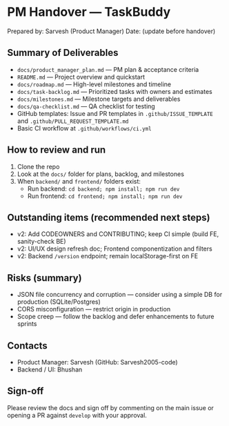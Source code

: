 # PM Handover — TaskBuddy

Prepared by: Sarvesh (Product Manager)
Date: (update before handover)

## Summary of Deliverables
- `docs/product_manager_plan.md` — PM plan & acceptance criteria
- `README.md` — Project overview and quickstart
- `docs/roadmap.md` — High-level milestones and timeline
- `docs/task-backlog.md` — Prioritized tasks with owners and estimates
- `docs/milestones.md` — Milestone targets and deliverables
- `docs/qa-checklist.md` — QA checklist for testing
- GitHub templates: Issue and PR templates in `.github/ISSUE_TEMPLATE` and `.github/PULL_REQUEST_TEMPLATE.md`
- Basic CI workflow at `.github/workflows/ci.yml`

## How to review and run
1. Clone the repo
2. Look at the `docs/` folder for plans, backlog, and milestones
3. When `backend/` and `frontend/` folders exist:
   - Run backend: `cd backend; npm install; npm run dev`
   - Run frontend: `cd frontend; npm install; npm run dev`

## Outstanding items (recommended next steps)
- v2: Add CODEOWNERS and CONTRIBUTING; keep CI simple (build FE, sanity-check BE)
- v2: UI/UX design refresh doc; Frontend componentization and filters
- v2: Backend `/version` endpoint; remain localStorage-first on FE

## Risks (summary)
- JSON file concurrency and corruption — consider using a simple DB for production (SQLite/Postgres)
- CORS misconfiguration — restrict origin in production
- Scope creep — follow the backlog and defer enhancements to future sprints

## Contacts
- Product Manager: Sarvesh (GitHub: Sarvesh2005-code)
- Backend / UI: Bhushan

## Sign-off
Please review the docs and sign off by commenting on the main issue or opening a PR against `develop` with your approval.


